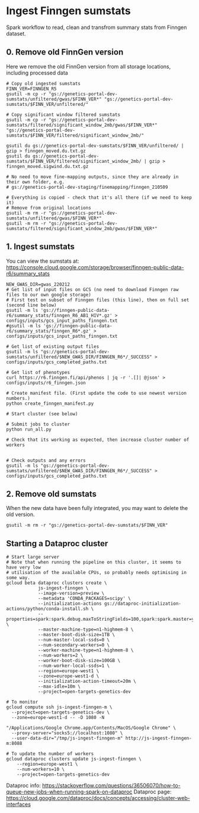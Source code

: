 Ingest Finngen sumstats
============================

Spark workflow to read, clean and transfrom summary stats from Finngen dataset.

## 0. Remove old FinnGen version
Here we remove the old FinnGen version from all storage locations, including processed data
```
# Copy old ingested sumstats
FINN_VER=FINNGEN_R5
gsutil -m cp -r "gs://genetics-portal-dev-sumstats/unfiltered/gwas/$FINN_VER*" "gs://genetics-portal-dev-sumstats/$FINN_VER/unfiltered/"

# Copy significant window filtered sumstats
gsutil -m cp -r "gs://genetics-portal-dev-sumstats/filtered/significant_window_2mb/gwas/$FINN_VER*" "gs://genetics-portal-dev-sumstats/$FINN_VER/filtered/significant_window_2mb/"

gsutil du gs://genetics-portal-dev-sumstats/$FINN_VER/unfiltered/ | gzip > finngen_moved.du.txt.gz
gsutil du gs://genetics-portal-dev-sumstats/$FINN_VER/filtered/significant_window_2mb/ | gzip > finngen_moved.sigwind.du.txt.gz

# No need to move fine-mapping outputs, since they are already in their own folder, e.g.
# gs://genetics-portal-dev-staging/finemapping/finngen_210509

# Everything is copied - check that it's all there (if we need to keep it)
# Remove from original locations
gsutil -m rm -r "gs://genetics-portal-dev-sumstats/unfiltered/gwas/$FINN_VER*"
gsutil -m rm -r "gs://genetics-portal-dev-sumstats/filtered/significant_window_2mb/gwas/$FINN_VER*"
```

## 1. Ingest sumstats

You can view the sumstats at:
https://console.cloud.google.com/storage/browser/finngen-public-data-r6/summary_stats

```
NEW_GWAS_DIR=gwas_220212
# Get list of input files on GCS (no need to download Finngen raw files to our own google storage)
# First test on subset of Finngen files (this line), then on full set (second line below)
gsutil -m ls 'gs://finngen-public-data-r6/summary_stats/finngen_R6_AB1_HIV*.gz' > configs/inputs/gcs_input_paths_finngen.txt
#gsutil -m ls 'gs://finngen-public-data-r6/summary_stats/finngen_R6*.gz' > configs/inputs/gcs_input_paths_finngen.txt

# Get list of existing output files
gsutil -m ls "gs://genetics-portal-dev-sumstats/unfiltered/$NEW_GWAS_DIR/FINNGEN_R6*/_SUCCESS" > configs/inputs/gcs_completed_paths.txt

# Get list of phenotypes
curl https://r6.finngen.fi/api/phenos | jq -r '.[]| @json' > configs/inputs/r6_finngen.json

# Create manifest file. (First update the code to use newest version numbers.)
python create_finngen_manifest.py

# Start cluster (see below)

# Submit jobs to cluster
python run_all.py

# Check that its working as expected, then increase cluster number of workers


# Check outputs and any errors
gsutil -m ls "gs://genetics-portal-dev-sumstats/unfiltered/$NEW_GWAS_DIR/FINNGEN_R6*/_SUCCESS" > configs/inputs/gcs_completed_paths.txt
```

## 2. Remove old sumstats

When the new data have been fully integrated, you may want to delete the old version.

```
gsutil -m rm -r "gs://genetics-portal-dev-sumstats/$FINN_VER"
```

## Starting a Dataproc cluster

```
# Start large server
# Note that when running the pipeline on this cluster, it seems to have very low
# utilisation of the available CPUs, so probably needs optimising in some way.
gcloud beta dataproc clusters create \
            js-ingest-finngen \
            --image-version=preview \
            --metadata 'CONDA_PACKAGES=scipy' \
            --initialization-actions gs://dataproc-initialization-actions/python/conda-install.sh \
            --properties=spark:spark.debug.maxToStringFields=100,spark:spark.master=yarn \
            --master-machine-type=n1-highmem-8 \
            --master-boot-disk-size=1TB \
            --num-master-local-ssds=0 \
            --num-secondary-workers=0 \
            --worker-machine-type=n1-highmem-8 \
            --num-workers=2 \
            --worker-boot-disk-size=100GB \
            --num-worker-local-ssds=1 \
            --region=europe-west1 \
            --zone=europe-west1-d \
            --initialization-action-timeout=20m \
            --max-idle=10m \
            --project=open-targets-genetics-dev

# To monitor
gcloud compute ssh js-ingest-finngen-m \
  --project=open-targets-genetics-dev \
  --zone=europe-west1-d -- -D 1080 -N

"/Applications/Google Chrome.app/Contents/MacOS/Google Chrome" \
  --proxy-server="socks5://localhost:1080" \
  --user-data-dir="/tmp/js-ingest-finngen-m" http://js-ingest-finngen-m:8088

# To update the number of workers
gcloud dataproc clusters update js-ingest-finngen \
    --region=europe-west1 \
    --num-workers=10 \
    --project=open-targets-genetics-dev

```

Dataproc info: https://stackoverflow.com/questions/36506070/how-to-queue-new-jobs-when-running-spark-on-dataproc
Dataproc page: https://cloud.google.com/dataproc/docs/concepts/accessing/cluster-web-interfaces

